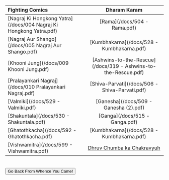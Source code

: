 
| **Fighting Comics**     | **Dharam Karam**     |
| :------------- | :----------: |
|  [Nagraj Ki Hongkong Yatra](/docs/004 Nagraj Ki Hongkong Yatra.pdf) | [Rama](/docs/504 - Rama.pdf)   |
|  [Nagraj Aur Shango](/docs/005 Nagraj Aur Shango.pdf)  | [Kumbhakarna](/docs/528 - Kumbhakarna.pdf) |
|  [Khooni Jung](/docs/009 Khooni Jung.pdf)  | [Ashwins-to-the-Rescue](/docs/319 - Ashwins-to-the-Rescue.pdf) |
|  [Pralayankari Nagraj](/docs/010 Pralayankari Nagraj.pdf)  | [Shiva-Parvati](/docs/506 - Shiva-Parvati.pdf) |
|  [Valmiki](/docs/529 - Valmiki.pdf)  | [Ganesha](/docs/509 - Ganesha (2).pdf) |
|  [Shakuntala](/docs/530 - Shakuntala.pdf)  | [Ganga](/docs/515 - Ganga.pdf) |
|  [Ghatothkacha](/docs/592 - Ghatothkacha.pdf)  | [Kumbhakarna](/docs/528 - Kumbhakarna.pdf) |
|  [Vishwamitra](/docs/599 - Vishwamitra.pdf)  | [Dhruv Chumba ka Chakravyuh](/docs/dhruv-chumba-ka-chakravyuh.pdf) |


# <input type="button" value="Go Back From Whence You Came!" onclick="history.back(-1)" />


